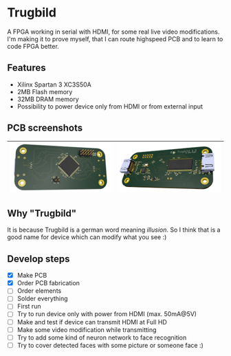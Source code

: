 # Trugbild
A FPGA working in serial with HDMI, for some real live video modifications. I'm making it to prove myself, that I can route highspeed PCB and to learn to code FPGA better.

## Features

- Xilinx Spartan 3 XC3S50A
- 2MB Flash memory
- 32MB DRAM memory
- Possibility to power device only from HDMI or from external input

## PCB screenshots
|![](/Images/top.png)|![](/Images/bottom.png)|
|---|---|
## Why "Trugbild"
It is because Trugbild is a german word meaning _illusion_. So I think that is a good name for device which can modify what you see :)

## Develop steps
- [x] Make PCB
- [x] Order PCB fabrication
- [ ] Order elements
- [ ] Solder everything
- [ ] First run
- [ ] Try to run device only with power from HDMI (max. 50mA@5V)
- [ ] Make and test if device can transmit HDMI at Full HD
- [ ] Make some video modification while transmitting
- [ ] Try to add some kind of neuron network to face recognition
- [ ] Try to cover detected faces with some picture or someone face :)
